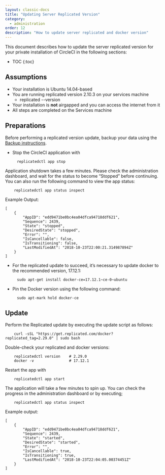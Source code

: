 ```yaml
---
layout: classic-docs
title: "Updating Server Replicated Version"
category:
  - administration
order: 12
description: "How to update server replicated and docker version"
---
```

This document describes how to update the server replicated version for your private installation of CircleCI in the following sections:

- TOC
{:toc}

## Assumptions

- Your installation is Ubuntu 14.04-based
- You are running replicated version 2.10.3 on your services machine 
  - replicated --version
- Your installation is **not** airgapped and you can access the internet from it
- All steps are completed on the Services machine

## Preparations

Before performing a replicated version update, backup your data using the [Backup instructions]({{site.baseurl}}/2.0/backup/).

- Stop the CircleCI application with

        replicatedctl app stop
    

Application shutdown takes a few minutes. Please check the administration dashboard, and wait for the status to become “Stopped” before continuing. You can also run the following command to view the app status:

        replicatedctl app status inspect
    

Example Output:

    [
        {
            "AppID": "edd9471be0bc4ea04dfca94718ddf621",
            "Sequence": 2439,
            "State": "stopped",
            "DesiredState": "stopped",
            "Error": "",
            "IsCancellable": false,
            "IsTransitioning": false,
            "LastModifiedAt": "2018-10-23T22:00:21.314987894Z"
        }
    ]
    

- For the replicated update to succeed, it’s necessary to update docker to the recommended version, 17.12.1:

        sudo apt-get install docker-ce=17.12.1~ce-0~ubuntu
    

- Pin the Docker version using the following command:

        sudo apt-mark hold docker-ce
    

## Update

Perform the Replicated update by executing the update script as follows:

        curl -sSL "https://get.replicated.com/docker?replicated_tag=2.29.0" | sudo bash
    

Double-check your replicated and docker versions:

        replicatedctl version    # 2.29.0
        docker -v                # 17.12.1
    

Restart the app with

        replicatedctl app start
    

The application will take a few minutes to spin up. You can check the progress in the administration dashboard or by executing;

        replicatedctl app status inspect
    

Example output:

    [
        {
            "AppID": "edd9471be0bc4ea04dfca94718ddf621",
            "Sequence": 2439,
            "State": "started",
            "DesiredState": "started",
            "Error": "",
            "IsCancellable": true,
            "IsTransitioning": true,
            "LastModifiedAt": "2018-10-23T22:04:05.00374451Z"
        }
    ]